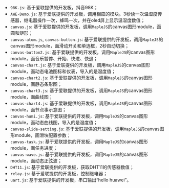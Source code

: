 - `98K.js`: 基于爱联提供的开发板，抖音98K；
- `AWE-Demo.js`: 基于爱联提供的开发板，调用相应的模块。3秒读一次温湿度传感器，继电器操作一次，蜂鸣一次，并在oled屏上显示温湿度数值；
- `canvas.js`: 基于爱联提供的开发板，调用`MapleJS`的canvas图形module，画圆和矩形；
- `canvas-atom.js`, `canvas-button.js`: 基于爱联提供的开发板，调用`MapleJS`的canvas图形module，画滑动开关和单选框，2秒自动切换；
- `canvas-button2.js`: 基于爱联提供的开发板，调用`MapleJS`的canvas图形module，画音乐暂停、开始、快进、快退；
- `canvas-chart.js`: 基于爱联提供的开发板，调用`MapleJS`的canvas图形module，画动态电池图标和仪表，导入的是湿度值；
- `canvas-chart2.js`: 基于爱联提供的开发板，调用`MapleJS`的canvas图形module，画静态条形图；
- `canvas-chart3.js`: 基于爱联提供的开发板，调用`MapleJS`的canvas图形module，画曲线图；
- `canvas-chart4.js`: 基于爱联提供的开发板，调用`MapleJS`的canvas图形module，画节点事示意图；
- `canvas-humi.js`: 基于爱联提供的开发板，调用`MapleJS`的canvas图形module，画动态曲线图，导入的是湿度值；
- `canvas-slide-setting.js`: 基于爱联提供的开发板，调用`MapleJS`的canvas图形module，画滑块配置参数；
- `canvas-task.js`: 基于爱联提供的开发板，调用`MapleJS`的canvas图形module，画任务进度；
- `canvas-wave.js`: 基于爱联提供的开发板，调用`MapleJS`的canvas图形module，画动态正弦波；
- `DHT11.js`: 基于爱联提供的开发板，获取DHT11的传感器数值；
- `relay.js`: 基于爱联提供的开发板，控制继电器；
- `uart.js`: 基于爱联提供的开发板，串口输出“hello huawei”。

